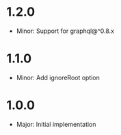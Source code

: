 # 1.2.0
* Minor: Support for graphql@^0.8.x

# 1.1.0
* Minor: Add ignoreRoot option

# 1.0.0
* Major: Initial implementation
